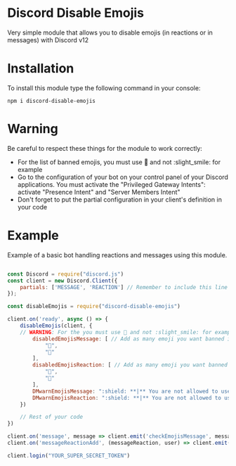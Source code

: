 # Discord Disable Emojis
Very simple module that allows you to disable emojis (in reactions or in messages) with Discord v12

# Installation
To install this module type the following command in your console:
```
npm i discord-disable-emojis
```

# Warning
Be careful to respect these things for the module to work correctly:

  - For the list of banned emojis, you must use 🙂 and not :slight_smile: for example
  - Go to the configuration of your bot on your control panel of your Discord applications. You must activate the "Privileged Gateway Intents": activate "Presence Intent" and "Server Members Intent"
  - Don't forget to put the partial configuration in your client's definition in your code


# Example
Example of a basic bot handling reactions and messages using this module.
```js

const Discord = require("discord.js")
const client = new Discord.Client({
    partials: ['MESSAGE', 'REACTION'] // Remember to include this line otherwise the reactions are not detected
});

const disableEmojis = require("discord-disable-emojis")

client.on('ready', async () => {
    disableEmojis(client, {
    // WARNING: For the you must use 🙂 and not :slight_smile: for example
        disabledEmojisMessage: [ // Add as many emoji you want banned in messages
            "💩",
            "🖕"
        ],
        disabledEmojisReaction: [ // Add as many emoji you want banned in reactions
            "💩",
            "🖕"
        ],
        DMwarnEmojisMessage: ":shield: **|** You are not allowed to use this emoji in your message !", // The message that the bot will send in DM to the user who uses a forbidden emoji in a message. Delete this line or enter "None" for any message sent
        DMwarnEmojisReaction: ":shield: **|** You are not allowed to use this emoji in reaction !" // The message that the bot will send in DM to the user who reacts with a forbidden emoji. Remove this line or enter "None" for any message sent
    })

    // Rest of your code
})

client.on('message', message => client.emit('checkEmojisMessage', message)) // This line is used to send the module the necessary information when a message is sent
client.on('messageReactionAdd', (messageReaction, user) => client.emit('checkEmojisReaction', messageReaction, user)) // This line is used to send the module the necessary information when a reaction is added

client.login("YOUR_SUPER_SECRET_TOKEN")
```